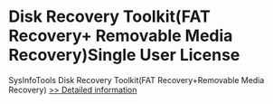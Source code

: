 # Disk Recovery Toolkit(FAT Recovery+ Removable Media Recovery)Single User License
SysInfoTools Disk Recovery Toolkit(FAT Recovery+Removable Media Recovery)
[>> Detailed information](https://secure.shareit.com/shareit/product.html?productid=300741292&affiliateid=200057808)